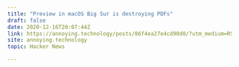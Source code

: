 ```yaml
---
title: "Preview in macOS Big Sur is destroying PDFs"
draft: false
date: 2020-12-16T20:07:44Z
link: https://annoying.technology/posts/86f4ea27e4cd90d0/?utm_medium=RSS&utm_source=hune
site: annoying.technology
topic: Hacker News  

---
```

